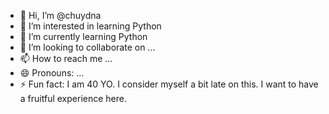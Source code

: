 - 👋 Hi, I’m @chuydna
- 👀 I’m interested in learning Python
- 🌱 I’m currently learning Python
- 💞️ I’m looking to collaborate on ...
- 📫 How to reach me ...
- 😄 Pronouns: ...
- ⚡ Fun fact: I am 40 YO. I consider myself a bit late on this. I want to have a fruitful experience here.

<!---
chuydna/chuydna is a ✨ special ✨ repository because its `README.md` (this file) appears on your GitHub profile.
You can click the Preview link to take a look at your changes.
--->
